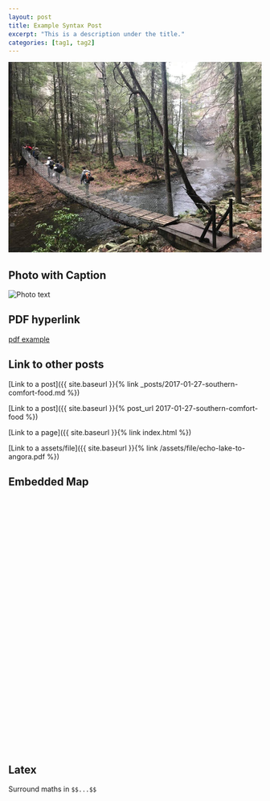 ```yaml
---
layout: post
title: Example Syntax Post
excerpt: "This is a description under the title."
categories: [tag1, tag2]
---
```


![Cover](/assets/img/foster_falls/ff_cover.jpeg)

## Photo with Caption

![Photo text]({{"/assets/img/foster_falls/ff_cover.jpeg"}})

## PDF hyperlink

[pdf example]({{"/assets/file/echo-lake-to-angora.pdf"}})

[//]: # (This is a comment)

## Link to other posts

[//]: # (Below, site.baseurl is optional)

[Link to a post]({{ site.baseurl }}{% link _posts/2017-01-27-southern-comfort-food.md %})

[Link to a post]({{ site.baseurl }}{% post_url 2017-01-27-southern-comfort-food %})

[Link to a page]({{ site.baseurl }}{% link index.html %})

[Link to a assets/file]({{ site.baseurl }}{% link /assets/file/echo-lake-to-angora.pdf %})

## Embedded Map

<div id="map" class="map leaflet-container" style="height: 500px; position:relative;"></div>

<script>
    var map = L.map('map').setView([-118.179,36.495], 10);
    L.tileLayer('https://api.mapbox.com/styles/v1/smaroukis/cj079ohrl00012ro37wtvmoea/tiles/256/{z}/{x}/{y}?access_token=pk.eyJ1Ijoic21hcm91a2lzIiwiYSI6ImNpcTZyNW96djAwZ3BmbmtrcnZpbXRoMG0ifQ.wlaRgsckB1_vTtYKWEhZJw').addTo(map)
</script>

## Latex

Surround maths in `$$...$$`

